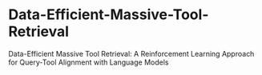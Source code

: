 # Data-Efficient-Massive-Tool-Retrieval
Data-Efficient Massive Tool Retrieval: A Reinforcement Learning Approach for Query-Tool Alignment with Language Models
